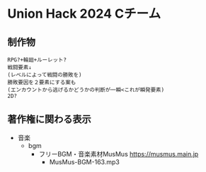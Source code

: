 # Union Hack 2024 Cチーム

## 制作物
    RPG?+輪廻+ルーレット?
    戦闘要素↓
    (レベルによって戦闘の勝敗を)
    勝敗要因を２要素にする案も
    (エンカウントから逃げるかどうかの判断が一瞬<これが瞬発要素)
    2D?

## 著作権に関わる表示

- 音楽
  - bgm
    - フリーBGM・音楽素材MusMus https://musmus.main.jp
      - MusMus-BGM-163.mp3